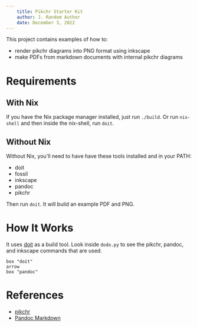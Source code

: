 ```yaml
---
    title: Pikchr Starter Kit
    author: J. Random Author
    date: December 3, 2022
---
```


This project contains examples of how to:

- render pikchr diagrams into PNG format using inkscape
- make PDFs from markdown documents with internal pikchr diagrams

# Requirements

## With Nix

If you have the Nix package manager installed, just run `./build`. Or run
`nix-shell` and then inside the nix-shell, run `doit`.

## Without Nix

Without Nix, you'll need to have have these tools installed and in your PATH:

- doit
- fossil
- inkscape
- pandoc
- pikchr

Then run `doit`. It will build an example PDF and PNG.

# How It Works

It uses [doit](https://pydoit.org/) as a build tool. Look inside `dodo.py`
to see the pikchr, pandoc, and inkscape commands that are used.

```pikchr
box "doit"
arrow
box "pandoc"
```

# References

- [pikchr](https://pikchr.org)
- [Pandoc Markdown](https://pandoc.org/MANUAL.html#pandocs-markdown)
